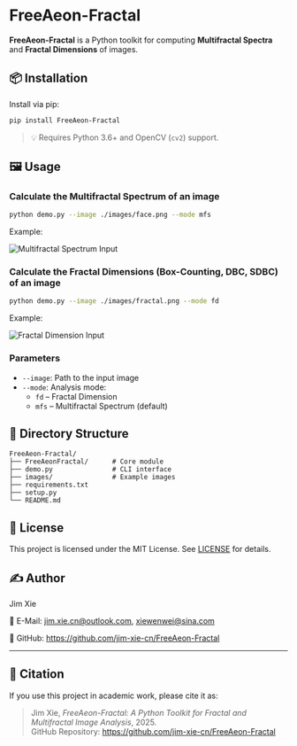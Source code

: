 # FreeAeon-Fractal

**FreeAeon-Fractal** is a Python toolkit for computing **Multifractal Spectra** and **Fractal Dimensions** of images.

## 📦 Installation

Install via pip:

```bash
pip install FreeAeon-Fractal
```

> 💡 Requires Python 3.6+ and OpenCV (`cv2`) support.

## 🖼 Usage

### Calculate the **Multifractal Spectrum** of an image

```bash
python demo.py --image ./images/face.png --mode mfs
```

Example:

![Multifractal Spectrum Input](https://github.com/jim-xie-cn/FreeAeon-Fractal/raw/main/images/mfs.png)

### Calculate the **Fractal Dimensions** (Box-Counting, DBC, SDBC) of an image

```bash
python demo.py --image ./images/fractal.png --mode fd
```

Example:

![Fractal Dimension Input](https://github.com/jim-xie-cn/FreeAeon-Fractal/raw/main/images/fd.png)

### Parameters

- `--image`: Path to the input image  
- `--mode`: Analysis mode:  
  - `fd` – Fractal Dimension  
  - `mfs` – Multifractal Spectrum (default)

## 📁 Directory Structure

```
FreeAeon-Fractal/
├── FreeAeonFractal/      # Core module
├── demo.py               # CLI interface
├── images/               # Example images
├── requirements.txt
├── setup.py
└── README.md
```

## 📄 License

This project is licensed under the MIT License. See [LICENSE](https://github.com/jim-xie-cn/FreeAeon-Fractal/raw/main/images/LICENSE) for details.

## ✍️ Author

Jim Xie  

📧 E-Mail: jim.xie.cn@outlook.com, xiewenwei@sina.com

🔗 GitHub: https://github.com/jim-xie-cn/FreeAeon-Fractal

---

## 🧠 Citation

If you use this project in academic work, please cite it as:

> Jim Xie, *FreeAeon-Fractal: A Python Toolkit for Fractal and Multifractal Image Analysis*, 2025.  
> GitHub Repository: https://github.com/jim-xie-cn/FreeAeon-Fractal
